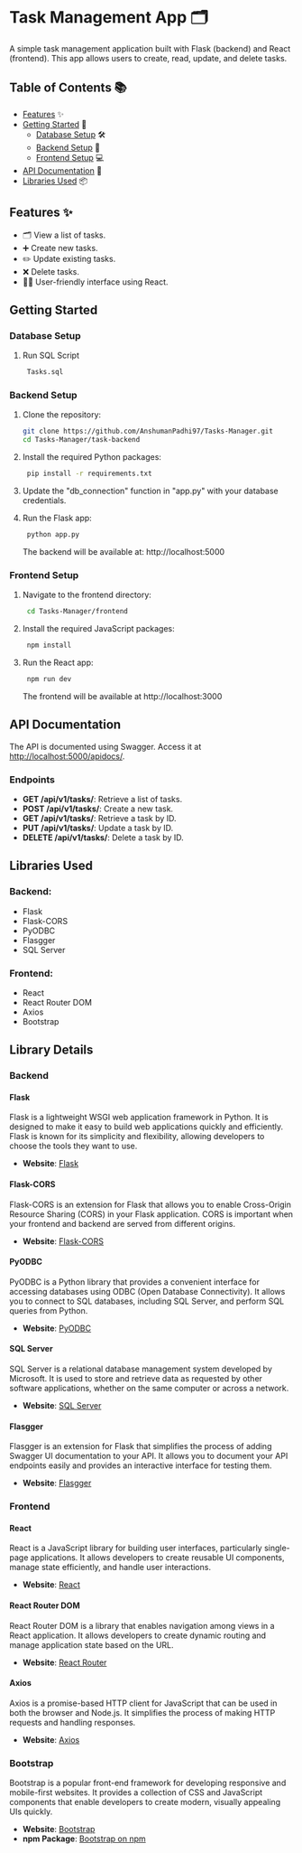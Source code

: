 # Task Management App 🗂️

A simple task management application built with Flask (backend) and React (frontend). This app allows users to create, read, update, and delete tasks.

## Table of Contents 📚

- [Features](#features) ✨
- [Getting Started](#getting-started) 🚀
  - [Database Setup](#database-setup) 🛠️
  - [Backend Setup](#backend-setup) 🔧
  - [Frontend Setup](#frontend-setup) 💻
- [API Documentation](#api-documentation) 📖
- [Libraries Used](#libraries-used) 📦

## Features ✨

- 🗂️ View a list of tasks.
- ➕ Create new tasks.
- ✏️ Update existing tasks.
- ❌ Delete tasks.
- 👩‍💻 User-friendly interface using React.

## Getting Started

### Database Setup

1. Run SQL Script
   
   ```bash
    Tasks.sql
   ```

### Backend Setup

1. Clone the repository:

   ```bash
   git clone https://github.com/AnshumanPadhi97/Tasks-Manager.git
   cd Tasks-Manager/task-backend
   ```

2. Install the required Python packages:

   ```bash
    pip install -r requirements.txt
   ```

3. Update the "db_connection" function in "app.py" with your database credentials.

4. Run the Flask app:

   ```bash
    python app.py
   ```

   The backend will be available at: http://localhost:5000

### Frontend Setup

1. Navigate to the frontend directory:

   ```bash
    cd Tasks-Manager/frontend
   ```

2. Install the required JavaScript packages:

   ```bash
    npm install
   ```

3. Run the React app:

   ```bash
    npm run dev
   ```

   The frontend will be available at http://localhost:3000

## API Documentation

The API is documented using Swagger. Access it at [http://localhost:5000/apidocs/](http://localhost:5000/apidocs/).

### Endpoints

- **GET /api/v1/tasks/**: Retrieve a list of tasks.
- **POST /api/v1/tasks/**: Create a new task.
- **GET /api/v1/tasks/<id>**: Retrieve a task by ID.
- **PUT /api/v1/tasks/<id>**: Update a task by ID.
- **DELETE /api/v1/tasks/<id>**: Delete a task by ID.

## Libraries Used

### Backend:

- Flask
- Flask-CORS
- PyODBC
- Flasgger
- SQL Server

### Frontend:

- React
- React Router DOM
- Axios
- Bootstrap

## Library Details

### Backend

#### Flask

Flask is a lightweight WSGI web application framework in Python. It is designed to make it easy to build web applications quickly and efficiently. Flask is known for its simplicity and flexibility, allowing developers to choose the tools they want to use.

- **Website**: [Flask](https://flask.palletsprojects.com/)

#### Flask-CORS

Flask-CORS is an extension for Flask that allows you to enable Cross-Origin Resource Sharing (CORS) in your Flask application. CORS is important when your frontend and backend are served from different origins.

- **Website**: [Flask-CORS](https://flask-cors.readthedocs.io/en/latest/)

#### PyODBC

PyODBC is a Python library that provides a convenient interface for accessing databases using ODBC (Open Database Connectivity). It allows you to connect to SQL databases, including SQL Server, and perform SQL queries from Python.

- **Website**: [PyODBC](https://github.com/mkleehammer/pyodbc)

#### SQL Server

SQL Server is a relational database management system developed by Microsoft. It is used to store and retrieve data as requested by other software applications, whether on the same computer or across a network.

- **Website**: [SQL Server](https://www.microsoft.com/en-us/sql-server/sql-server-downloads)

#### Flasgger

Flasgger is an extension for Flask that simplifies the process of adding Swagger UI documentation to your API. It allows you to document your API endpoints easily and provides an interactive interface for testing them.

- **Website**: [Flasgger](https://github.com/flasgger/flasgger)

### Frontend

#### React

React is a JavaScript library for building user interfaces, particularly single-page applications. It allows developers to create reusable UI components, manage state efficiently, and handle user interactions.

- **Website**: [React](https://reactjs.org/)

#### React Router DOM

React Router DOM is a library that enables navigation among views in a React application. It allows developers to create dynamic routing and manage application state based on the URL.

- **Website**: [React Router](https://reactrouter.com/)

#### Axios

Axios is a promise-based HTTP client for JavaScript that can be used in both the browser and Node.js. It simplifies the process of making HTTP requests and handling responses.

- **Website**: [Axios](https://axios-http.com/)

### Bootstrap

Bootstrap is a popular front-end framework for developing responsive and mobile-first websites. It provides a collection of CSS and JavaScript components that enable developers to create modern, visually appealing UIs quickly.

- **Website**: [Bootstrap](https://getbootstrap.com/)
- **npm Package**: [Bootstrap on npm](https://www.npmjs.com/package/bootstrap)
